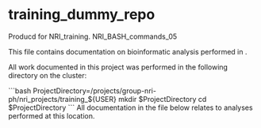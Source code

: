 # training_dummy_repo
Producd for NRI_training. NRI_BASH_commands_05

This file contains documentation on bioinformatic analysis performed in <ProjectName>.

All work documented in this project was performed in the following directory on the cluster:

\```bash
  ProjectDirectory=/projects/group-nri-ph/nri_projects/training_${USER}
  mkdir $ProjectDirectory
  cd $ProjectDirectory
\```
All documentation in the file below relates to analyses performed at this location.
